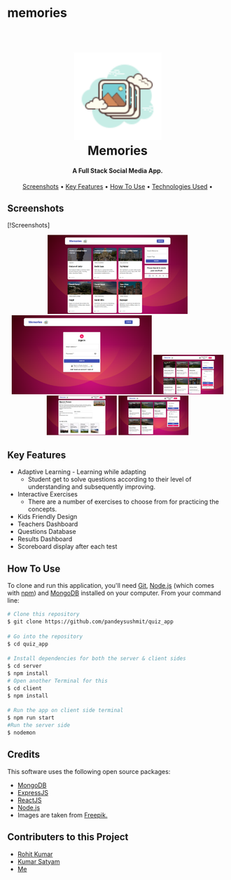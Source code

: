 # memories
<h1 align="center">
  <br>
  <a href=""><img src="https://raw.githubusercontent.com/pandeysushmit/memories/main/client/src/images/favicon.png" alt="Memories" height="200" width="200"></a>
  <br>
  Memories
  <br>
</h1>

<h4 align="center">A Full Stack Social Media App.</h4>

<p align="center">
</p>

<p align="center">
  <a href="#Screenshots">Screenshots</a> •
  <a href="#key-features">Key Features</a> •
  <a href="#how-to-use">How To Use</a> •
  <a href="#credits">Technologies Used</a> •
<!--   <a href="#contributers-to-this-project">Contributors</a> • -->
</p>


## Screenshots

[!Screenshots]<p align="center">
<img src="https://raw.githubusercontent.com/pandeysushmit/memories/main/screenshots/home_without_login.png" alt="home" height="180" width="320">
<img src="https://raw.githubusercontent.com/pandeysushmit/memories/main/screenshots/Auth.png" alt="auth" height="180" width="320">
<img src="https://raw.githubusercontent.com/pandeysushmit/memories/main/screenshots/pagination.png" alt="pagination" height="90" width="160">
<img src="https://raw.githubusercontent.com/pandeysushmit/memories/main/screenshots/post_details.png" alt="post details" height="90" width="160">
<img src="https://raw.githubusercontent.com/pandeysushmit/memories/main/screenshots/search.png" alt="search" height="90" width="160">
</p>

## Key Features

* Adaptive Learning - Learning while adapting
  - Student get to solve questions according to their level of understanding and subsequently improving.
* Interactive Exercises
  - There are a number of exercises to choose from for practicing the concepts.
* Kids Friendly Design  
* Teachers Dashboard
* Questions Database
* Results Dashboard
* Scoreboard display after each test

## How To Use

To clone and run this application, you'll need [Git](https://git-scm.com), [Node.js](https://nodejs.org/en/download/) (which comes with [npm](http://npmjs.com)) and [MongoDB](https://www.mongodb.com/try/download/community) installed on your computer. From your command line:

```bash
# Clone this repository
$ git clone https://github.com/pandeysushmit/quiz_app

# Go into the repository
$ cd quiz_app

# Install dependencies for both the server & client sides
$ cd server
$ npm install
# Open another Terminal for this
$ cd client
$ npm install

# Run the app on client side terminal
$ npm run start
#Run the server side
$ nodemon
```
## Credits

This software uses the following open source packages:

- [MongoDB](https://www.mongodb.com/)
- [ExpressJS](https://expressjs.com/)
- [ReactJS](https://react.dev/)
- [Node.js](https://nodejs.org/)
- Images are taken from <a href="https://www.freepik.com/">Freepik.</a>
## Contributers to this Project
- <a href="https://github.com/rohit-kumar1926">Rohit Kumar</a>
- <a href="https://github.com/kumarcodes3004">Kumar Satyam</a>
- <a href="https://github.com/pandeysushmit">Me</a>
